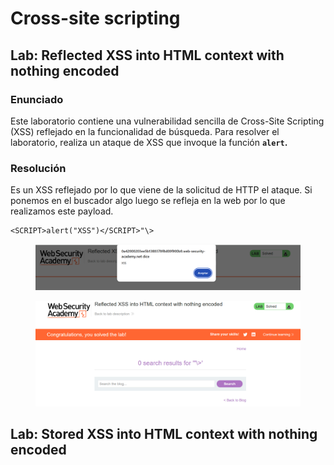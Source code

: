 # Cross-site scripting

## Lab: Reflected XSS into HTML context with nothing encoded

### Enunciado

Este laboratorio contiene una vulnerabilidad sencilla de Cross-Site Scripting (XSS) reflejado en la funcionalidad de búsqueda. Para resolver el laboratorio, realiza un ataque de XSS que invoque la función **`alert`.**

### Resolución

Es un XSS reflejado por lo que viene de la solicitud de HTTP el ataque. Si ponemos en el buscador algo luego se refleja en la web por lo que realizamos este payload.

```
<SCRIPT>alert("XSS")</SCRIPT>"\>
```

<figure><img src="../../.gitbook/assets/image (1471).png" alt=""><figcaption></figcaption></figure>

<figure><img src="../../.gitbook/assets/image (1470).png" alt=""><figcaption></figcaption></figure>

## Lab: Stored XSS into HTML context with nothing encoded

